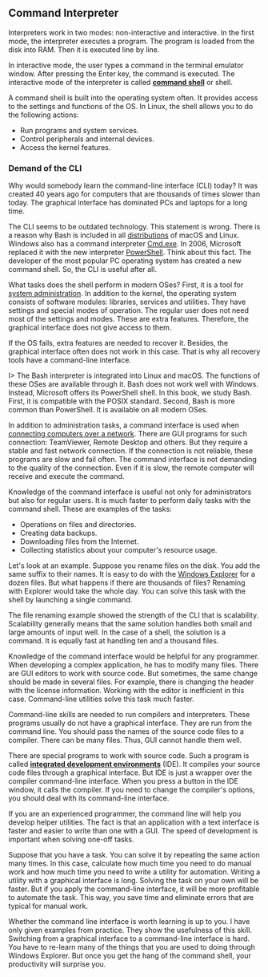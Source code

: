 ## Command Interpreter

Interpreters work in two modes: non-interactive and interactive. In the first mode, the interpreter executes a program. The program is loaded from the disk into RAM. Then it is executed line by line.

In interactive mode, the user types a command in the terminal emulator window. After pressing the Enter key, the command is executed. The interactive mode of the interpreter is called [**command shell**](https://en.wikipedia.org/wiki/Shell_(computing)) or shell.

A command shell is built into the operating system often. It provides access to the settings and functions of the OS. In Linux, the shell allows you to do the following actions:

* Run programs and system services.
* Control peripherals and internal devices.
* Access the kernel features.

### Demand of the CLI

Why would somebody learn the command-line interface (CLI) today? It was created 40 years ago for computers that are thousands of times slower than today. The graphical interface has dominated PCs and laptops for a long time.

The CLI seems to be outdated technology. This statement is wrong. There is a reason why Bash is included in all [distributions](https://en.wikipedia.org/wiki/Linux_distribution) of macOS and Linux. Windows also has a command interpreter [Cmd.exe](https://en.wikipedia.org/wiki/Cmd.exe). In 2006, Microsoft replaced it with the new interpreter [PowerShell](https://en.wikipedia.org/wiki/PowerShell). Think about this fact. The developer of the most popular PC operating system has created a new command shell. So, the CLI is useful after all.

What tasks does the shell perform in modern OSes? First, it is a tool for [system administration](https://en.wikipedia.org/wiki/System_administrator). In addition to the kernel, the operating system consists of software modules: libraries, services and utilities. They have settings and special modes of operation. The regular user does not need most of the settings and modes. These are extra features. Therefore, the graphical interface does not give access to them.

If the OS fails, extra features are needed to recover it. Besides, the graphical interface often does not work in this case. That is why all recovery tools have a command-line interface.

I> The Bash interpreter is integrated into Linux and macOS. The functions of these OSes are available through it. Bash does not work well with Windows. Instead, Microsoft offers its PowerShell shell. In this book, we study Bash. First, it is compatible with the POSIX standard. Second, Bash is more common than PowerShell. It is available on all modern OSes.

In addition to administration tasks, a command interface is used when [connecting computers over a network](https://en.wikipedia.org/wiki/Remote_desktop_software). There are GUI programs for such connection: TeamViewer, Remote Desktop and others. But they require a stable and fast network connection. If the connection is not reliable, these programs are slow and fail often. The command interface is not demanding to the quality of the connection. Even if it is slow, the remote computer will receive and execute the command.

Knowledge of the command interface is useful not only for administrators but also for regular users. It is much faster to perform daily tasks with the command shell. These are examples of the tasks:

* Operations on files and directories.
* Creating data backups.
* Downloading files from the Internet.
* Collecting statistics about your computer's resource usage.

Let's look at an example. Suppose you rename files on the disk. You add the same suffix to their names. It is easy to do with the [Windows Explorer](https://en.wikipedia.org/wiki/File_Explorer) for a dozen files. But what happens if there are thousands of files? Renaming with Explorer would take the whole day. You can solve this task with the shell by launching a single command.

The file renaming example showed the strength of the CLI that is scalability. Scalability generally means that the same solution handles both small and large amounts of input well. In the case of a shell, the solution is a command. It is equally fast at handling ten and a thousand files.

Knowledge of the command interface would be helpful for any programmer. When developing a complex application, he has to modify many files. There are GUI editors to work with source code. But sometimes, the same change should be made in several files. For example, there is changing the header with the license information. Working with the editor is inefficient in this case. Command-line utilities solve this task much faster.

Command-line skills are needed to run compilers and interpreters. These programs usually do not have a graphical interface. They are run from the command line. You should pass the names of the source code files to a compiler. There can be many files. Thus, GUI cannot handle them well.

There are special programs to work with source code. Such a program is called [**integrated development environments**](https://en.wikipedia.org/wiki/Integrated_development_environment) (IDE). It compiles your source code files through a graphical interface. But IDE is just a wrapper over the compiler command-line interface. When you press a button in the IDE window, it calls the compiler. If you need to change the compiler's options, you should deal with its command-line interface.

If you are an experienced programmer, the command line will help you develop helper utilities. The fact is that an application with a text interface is faster and easier to write than one with a GUI. The speed of development is important when solving one-off tasks.

Suppose that you have a task. You can solve it by repeating the same action many times. In this case, calculate how much time you need to do manual work and how much time you need to write a utility for automation. Writing a utility with a graphical interface is long. Solving the task on your own will be faster. But if you apply the command-line interface, it will be more profitable to automate the task. This way, you save time and eliminate errors that are typical for manual work.

Whether the command line interface is worth learning is up to you. I have only given examples from practice. They show the usefulness of this skill. Switching from a graphical interface to a command-line interface is hard. You have to re-learn many of the things that you are used to doing through Windows Explorer. But once you get the hang of the command shell, your productivity will surprise you.